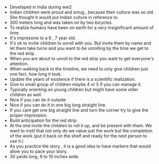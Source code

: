 - Developed in India during ww2
- Indian children were proud and smug , because their culture was so old. She thought it would put Indian culture in reference to 
- 300 meters long and was taken on by two bicycles.
- To realize humans have been on earth for a very insignificant amount of time. 
- It's impressive to a 6 , 7  year old.
- It's ok to invite children to unroll with you. But invite them by name and let them take turns and you want to be unrolling by the time we get to the red strip. 
- When you are about to unroll to the red strip you want to get everyone's attention. 
- When walking back to the timeline, we need to only give children just one fact, how long it took.
- Update the years of existence if there is a scientific realization.
- Give to small group of children maybe 4 or 5 if you can manage it. 
- Typically orienting on young children but might have some older children as well.
- Nice if you can do it outside 
- Nice if you can do it in one big long straight line. 
- If you cant get one big straight line and turn the corner try to give the proper impression.
- Build anticipation for the red strip.
- At the end invite the children to roll it up, and be present with them. We want to instil that not only do we value just the work but the completion of the work (put it back on the shelf and ready for the next person to use it.)
- As you practice the story , it is a good idea to have markers that would allow you to pace your story. 
- 30 yards long, 9 to 10 inches wide.